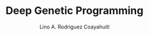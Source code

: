 ---
paperId: 31
author: Lino A. Rodriguez Coayahuitl
publicationauthor: Rodriguez Coayahuitl, L. A.
title: Deep Genetic Programming
pdf: --
poster: Poster_Lino_Rodriguez
alt: --
type: Poster
topic: Applications
link: 
conference: icml
year: 2019
tags: icml-2019-np
location: California, USA
---